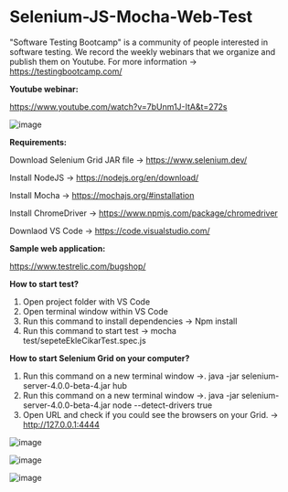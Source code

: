 # Selenium-JS-Mocha-Web-Test

"Software Testing Bootcamp" is a community of people interested in software testing. We record the weekly webinars that we organize and publish them on Youtube. For more information -> https://testingbootcamp.com/

**Youtube webinar:**  

https://www.youtube.com/watch?v=7bUnm1J-ItA&t=272s

![image](https://user-images.githubusercontent.com/89974862/135721331-8d89e151-12f1-4224-beef-b215ef7bc96a.png)

**Requirements:**

Download Selenium Grid JAR file -> https://www.selenium.dev/

Install NodeJS -> https://nodejs.org/en/download/

Install Mocha -> https://mochajs.org/#installation

Install ChromeDriver -> https://www.npmjs.com/package/chromedriver

Downlaod VS Code -> https://code.visualstudio.com/


**Sample web application:**

https://www.testrelic.com/bugshop/


**How to start test?**
1. Open project folder with VS Code
2. Open terminal window within VS Code
3. Run this command to install dependencies -> Npm install
4. Run this command to start test -> mocha test/sepeteEkleCikarTest.spec.js

**How to start Selenium Grid on your computer?**
1. Run this command on a new terminal window ->.    java -jar selenium-server-4.0.0-beta-4.jar hub
1. Run this command on a new terminal window ->.    java -jar selenium-server-4.0.0-beta-4.jar node --detect-drivers true
2. Open URL and  check if you could see the browsers on your Grid. -> http://127.0.0.1:4444


![image](https://user-images.githubusercontent.com/89974862/132410615-3eddb2a8-9bce-445d-9144-f5b42714a3c2.png)

![image](https://user-images.githubusercontent.com/89974862/132410689-69990b7a-6ede-4121-857d-d2143fbf2064.png)

![image](https://user-images.githubusercontent.com/89974862/132410783-b0fb9ae1-3536-4d9c-94d8-87ddf352d00c.png)


